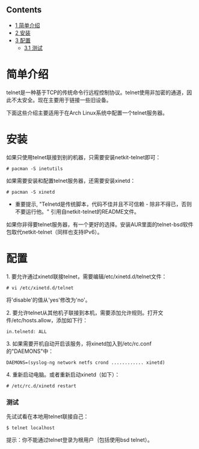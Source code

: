 ## Contents

*   [1 简单介绍](#.E7.AE.80.E5.8D.95.E4.BB.8B.E7.BB.8D)
*   [2 安装](#.E5.AE.89.E8.A3.85)
*   [3 配置](#.E9.85.8D.E7.BD.AE)
    *   [3.1 测试](#.E6.B5.8B.E8.AF.95)

# 简单介绍

telnet是一种基于TCP的传统命令行远程控制协议。telnet使用非加密的通道，因此不太安全。现在主要用于链接一些旧设备。

下面这些介绍主要适用于在Arch Linux系统中配置一个telnet服务器。

# 安装

如果只使用telnet联接到别的机器，只需要安装netkit-telnet即可：

```
# pacman -S inetutils

```

如果需要安装和配置telnet服务器，还需要安装xinetd：

```
# pacman -S xinetd

```

*   重要提示, "Telnetd是传统脚本，代码不佳并且不可信赖 - 除非不得已，否则不要运行他。" 引用自netkit-telnet的README文件。

如果你非得要telnet服务器，有一个更好的选择。安装AUR里面的telnet-bsd软件包取代netkit-telnet（同样也支持IPv6）。

# 配置

1\. 要允许通过xinetd联接telnet，需要编辑/etc/xinetd.d/telnet文件：

```
# vi /etc/xinetd.d/telnet

```

将'disable'的值从'yes'修改为'no'。

2\. 要允许telnet从其他机子联接到本机，需要添加允许规则。打开文件/etc/hosts.allow，添加如下行：

```
in.telnetd: ALL

```

3\. 如果需要开机自动开启该服务，将xinetd加入到/etc/rc.conf的"DAEMONS"中：

```
DAEMONS=(syslog-ng network netfs crond ............ xinetd)

```

4\. 重新启动电脑。或者重新启动xinetd（如下）：

```
# /etc/rc.d/xinetd restart

```

### 测试

先试试看在本地用telnet联接自己：

```
$ telnet localhost

```

提示：你不能通过telnet登录为根用户｛包括使用bsd telnet）。